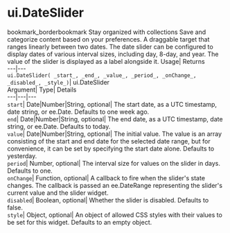  
#  ui.DateSlider
bookmark_borderbookmark Stay organized with collections  Save and categorize content based on your preferences. 
A draggable target that ranges linearly between two dates. The date slider can be configured to display dates of various interval sizes, including day, 8-day, and year. The value of the slider is displayed as a label alongside it. 
Usage| Returns  
---|---  
`ui.DateSlider( _start_, _end_, _value_, _period_, _onChange_, _disabled_, _style_)`| ui.DateSlider  
Argument| Type| Details  
---|---|---  
`start`| Date|Number|String, optional| The start date, as a UTC timestamp, date string, or ee.Date. Defaults to one week ago.  
`end`| Date|Number|String, optional| The end date, as a UTC timestamp, date string, or ee.Date. Defaults to today.  
`value`| Date|Number|String, optional| The initial value. The value is an array consisting of the start and end date for the selected date range, but for convenience, it can be set by specifying the start date alone. Defaults to yesterday.  
`period`| Number, optional| The interval size for values on the slider in days. Defaults to one.  
`onChange`| Function, optional| A callback to fire when the slider's state changes. The callback is passed an ee.DateRange representing the slider's current value and the slider widget.  
`disabled`| Boolean, optional| Whether the slider is disabled. Defaults to false.  
`style`| Object, optional| An object of allowed CSS styles with their values to be set for this widget. Defaults to an empty object.  
